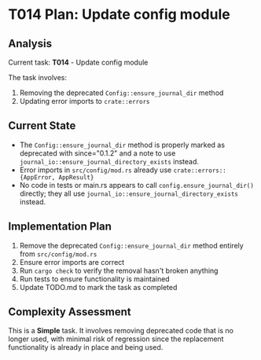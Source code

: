 # T014 Plan: Update config module

## Analysis

Current task: **T014** - Update config module

The task involves:
1. Removing the deprecated `Config::ensure_journal_dir` method
2. Updating error imports to `crate::errors`

## Current State

- The `Config::ensure_journal_dir` method is properly marked as deprecated with since="0.1.2" and a note to use `journal_io::ensure_journal_directory_exists` instead.
- Error imports in `src/config/mod.rs` already use `crate::errors::{AppError, AppResult}`
- No code in tests or main.rs appears to call `config.ensure_journal_dir()` directly; they all use `journal_io::ensure_journal_directory_exists` instead.

## Implementation Plan

1. Remove the deprecated `Config::ensure_journal_dir` method entirely from `src/config/mod.rs`
2. Ensure error imports are correct
3. Run `cargo check` to verify the removal hasn't broken anything
4. Run tests to ensure functionality is maintained
5. Update TODO.md to mark the task as completed

## Complexity Assessment

This is a **Simple** task. It involves removing deprecated code that is no longer used, with minimal risk of regression since the replacement functionality is already in place and being used.